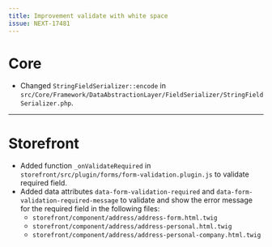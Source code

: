 ```yaml
---
title: Improvement validate with white space
issue: NEXT-17481
---
```

# Core
* Changed `StringFieldSerializer::encode` in `src/Core/Framework/DataAbstractionLayer/FieldSerializer/StringFieldSerializer.php`.
___
# Storefront
* Added function `_onValidateRequired` in `storefront/src/plugin/forms/form-validation.plugin.js` to validate required field.
* Added data attributes `data-form-validation-required` and `data-form-validation-required-message` to validate and show the error message for the required field in the following files:
  * `storefront/component/address/address-form.html.twig`
  * `storefront/component/address/address-personal.html.twig`
  * `storefront/component/address/address-personal-company.html.twig`
